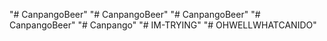 "# CanpangoBeer" 
"# CanpangoBeer" 
"# CanpangoBeer" 
"# CanpangoBeer" 
"# Canpango" 
"# IM-TRYING" 
"# OHWELLWHATCANIDO" 
